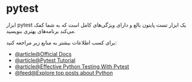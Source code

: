 # pytest

ابزار pytest یک ابزار تست پایتون بالغ و دارای ویژگی‌های کامل است که به شما کمک می‌کند برنامه‌های بهتری بنویسید.

برای کسب اطلاعات بیشتر به منابع زیر مراجعه کنید:
- [@article@Official Docs](https://docs.pytest.org/)
- [@article@Pytest Tutorial](https://www.tutorialspoint.com/pytest/index.htm)
- [@article@Effective Python Testing With Pytest](https://realpython.com/pytest-python-testing/)
- [@feed@Explore top posts about Python](https://app.daily.dev/tags/python?ref=roadmapsh)
